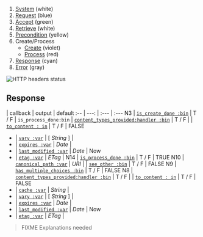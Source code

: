 1. [System](README_system.md) (white)
1. [Request](README_request.md) (blue)
1. [Accept](README_accept.md) (green)
1. [Retrieve](README_retrieve.md) (white)
1. [Precondition](README_precondition.md) (yellow)
1. Create/Process
    * [Create](README_create.md) (violet)
    * [Process](README_process.md) (red)
1. [Response](README_response.md) (cyan)
1. [Error](README_error.md) (gray)

![HTTP headers status](https://rawgithub.com/andreineculau/http-decision-diagram/master/v4/http-decision-diagram-v4.png)

## Response

 | callback | output | default
:-- | ---: | :--- | :---
N3 | [`is_create_done :bin`](#is_create_done-bin) | T / F | `is_process_done:bin`
 | [`content_types_provided:handler :bin`](#content_types_provided-handler-var) | T / F |
 | [`to_content : in`](#to_content--in) | T / F | FALSE
 - | [`vary :var`](#vary-var) | [ *String* ] |
 - | [`expires :var`](#vary-var) | *Date* |
 - | [`last_modified :var`](#last_modified-var) | *Date* | Now
 - | [`etag :var`](#etag-var) | *ETag* |
N14 | [`is_process_done :bin`](#is_process_done-bin) | T / F | TRUE
N10 | [`canonical_path :var`](#canonical_path-var) | *URI* |
 | [`see_other :bin`](#see_other-bin) | T / F | FALSE
N9 | [`has_multiple_choices :bin`](#has_multiple_choices-bin) | T / F | FALSE
N8 | [`content_types_provided:handler :bin`](#content_types_provided-handler-var) | T / F |
 | [`to_content : in`](#to_content--in) | T / F | FALSE
- | [`cache :var`](#cache-var) | *String* |
- | [`vary :var`](#vary-var) | [ *String* ] |
- | [`expires :var`](#vary-var) | *Date* |
- | [`last_modified :var`](#last_modified-var) | *Date* | Now
- | [`etag :var`](#etag-var) | *ETag* |

> FIXME Explanations needed
